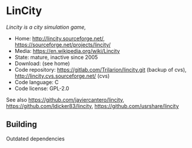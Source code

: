 # LinCity

_Lincity is a city simulation game,_

- Home: http://lincity.sourceforge.net/, https://sourceforge.net/projects/lincity/
- Media: https://en.wikipedia.org/wiki/Lincity
- State: mature, inactive since 2005
- Download: (see home)
- Code repository: https://gitlab.com/Trilarion/lincity.git (backup of cvs), http://lincity.cvs.sourceforge.net/ (cvs)
- Code language: C
- Code license: GPL-2.0

See also https://github.com/javiercantero/lincity, https://github.com/ldicker83/lincity, https://github.com/usrshare/lincity

## Building

Outdated dependencies

